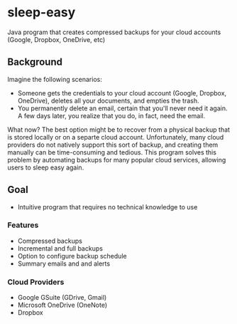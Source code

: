 # sleep-easy
Java program that creates compressed backups for your cloud accounts (Google, Dropbox, OneDrive, etc)

## Background
Imagine the following scenarios: 
- Someone gets the credentials to your cloud account (Google, Dropbox, OneDrive), deletes all your documents, and empties the trash. 
- You permanently delete an email, certain that you'll never need it again. A few days later, you realize that you do, in fact, need the email.

What now? The best option might be to recover from a physical backup that is stored locally or on a separte cloud account. Unfortunately, many cloud providers do not natively support this sort of backup, and creating them manually can be time-consuming and tedious. This program solves this problem by automating backups for many popular cloud services, allowing users to sleep easy again.

## Goal
- Intuitive program that requires no technical knowledge to use

### Features
- Compressed backups
- Incremental and full backups
- Option to configure backup schedule
- Summary emails and and alerts

### Cloud Providers
- Google GSuite (GDrive, Gmail)
- Microsoft OneDrive (OneNote)
- Dropbox
